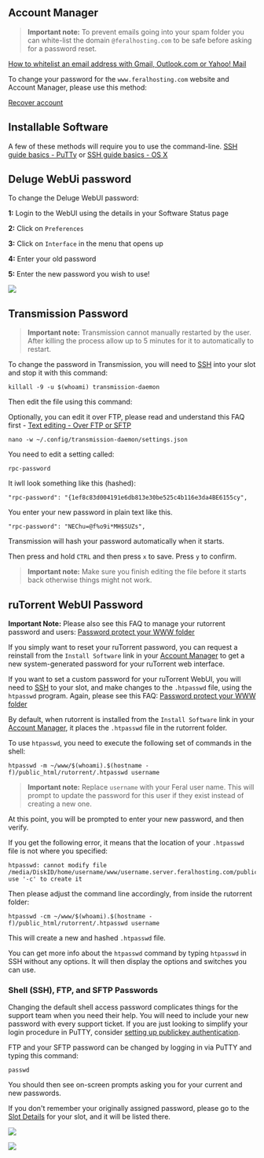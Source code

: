 
Account Manager
---

> **Important note:** To prevent emails going into your spam folder you can white-list the domain `@feralhosting.com` to be safe before asking for a password reset. 

[How to whitelist an email address with Gmail, Outlook.com or Yahoo! Mail](http://onlinegroups.net/blog/2014/02/25/how-to-whitelist-an-email-address/)

To change your password for the `www.feralhosting.com` website and Account Manager, please use this method:

[Recover account](https://www.feralhosting.com/recover-account)

Installable Software
---

A few of these methods will require you to use the command-line. [SSH guide basics - PuTTy](https://www.feralhosting.com/faq/view?question=12) or [SSH guide basics - OS X](https://www.feralhosting.com/faq/view?question=217)

Deluge WebUi password
---

To change the Deluge WebUI password:

**1:** Login to the WebUI using the details in your Software Status page

**2:** Click on `Preferences`

**3:** Click on `Interface` in the menu that opens up

**4:** Enter your old password

**5:** Enter the new password you wish to use!

![](https://raw.github.com/feralhosting/feralfilehosting/master/Feral%20Wiki/General/Changing%20passwords/deluge.png)

Transmission Password
---

> **Important note:** Transmission cannot manually restarted by the user. After killing the process allow up to 5 minutes for it to automatically to restart.

To change the password in Transmission, you will need to [SSH](https://www.feralhosting.com/faq/view?question=12) into your slot and stop it with this command:

~~~
killall -9 -u $(whoami) transmission-daemon
~~~

Then edit the file using this command:

Optionally, you can edit it over FTP, please read and understand this FAQ first - [Text editing - Over FTP or SFTP](https://www.feralhosting.com/faq/view?question=219)

~~~
nano -w ~/.config/transmission-daemon/settings.json
~~~

You need to edit a setting called:

~~~
rpc-password
~~~

It iwll look something like this (hashed):

~~~
"rpc-password": "{1ef8c83d004191e6db813e30be525c4b116e3da4BE6155cy",
~~~

You enter your new password in plain text like this.

~~~
"rpc-password": "NEChu=@f%o9i*MH$SUZs",
~~~

Transmission will hash your password automatically when it starts.

Then press and hold `CTRL` and then press `x` to save. Press `y` to confirm.

> **Important note:** Make sure you finish editing the file before it starts back otherwise things might not work.

ruTorrent WebUI Password
---

**Important Note:** Please also see this FAQ to manage your rutorrent password and users: [Password protect your WWW folder](https://www.feralhosting.com/faq/view?question=22)

If you simply want to reset your ruTorrent password, you can request a reinstall from the `Install Software` link in your [Account Manager](https://www.feralhosting.com/manager/) to get a new system-generated password for your ruTorrent web interface. 

If you want to set a custom password for your ruTorrent WebUI, you will need to [SSH](https://www.feralhosting.com/faq/view?question=12) to your slot, and make changes to the `.htpasswd` file, using the `htpasswd` program. Again, please see this FAQ: [Password protect your WWW folder](https://www.feralhosting.com/faq/view?question=22)

By default, when rutorrent is installed from the `Install Software` link in your [Account Manager](https://www.feralhosting.com/manager/), it places the `.htpasswd` file in the rutorrent folder.

To use `htpasswd`, you need to execute the following set of commands in the shell:

~~~
htpasswd -m ~/www/$(whoami).$(hostname -f)/public_html/rutorrent/.htpasswd username
~~~

> **Important note:** Replace `username` with your Feral user name. This will prompt to update the password for this user if they exist instead of creating a new one.

At this point, you will be prompted to enter your new password, and then verify.

If you get the following error, it means that the location of your `.htpasswd` file is not where you specified:

~~~
htpasswd: cannot modify file /media/DiskID/home/username/www/username.server.feralhosting.com/public_html/rutorrent/.htpasswd; use '-c' to create it
~~~

Then please adjust the command line accordingly, from inside the rutorrent folder:

~~~
htpasswd -cm ~/www/$(whoami).$(hostname -f)/public_html/rutorrent/.htpasswd username
~~~

This will create a new and hashed `.htpasswd` file.

You can get more info about the `htpasswd` command by typing `htpasswd` in SSH without any options. It will then display the options and switches you can use.

### Shell (SSH), FTP, and SFTP Passwords

Changing the default shell access password complicates things for the support team when you need their help. You will need to include your new password with every support ticket. If you are just looking to simplify your login procedure in PuTTY, consider [setting up publickey authentication](https://www.feralhosting.com/faq/view?question=13).

FTP and your SFTP password can be changed by logging in via PuTTY and typing this command:

~~~
passwd
~~~

You should then see on-screen prompts asking you for your current and new passwords.

If you don't remember your originally assigned password, please go to the [Slot Details](https://www.feralhosting.com/manager/slot/) for your slot, and it will be listed there.

![](https://raw.github.com/feralhosting/feralfilehosting/master/Feral%20Wiki/0%20Generic/slot_detail_link.png)

![](https://raw.github.com/feralhosting/feralfilehosting/master/Feral%20Wiki/0%20Generic/slot_detail_ssh.png)



